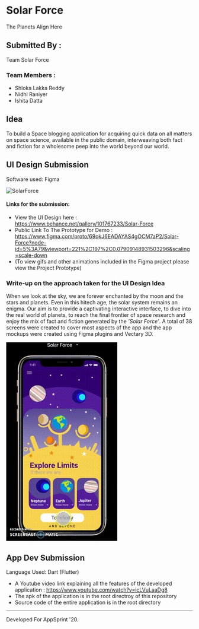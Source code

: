 # Solar Force
The Planets Align Here

## Submitted By : 
Team Solar Force

### Team Members : 
- Shloka Lakka Reddy
- Nidhi Raniyer
- Ishita Datta

## Idea
To build a Space blogging application for acquiring quick data on all matters on space science, available in the public domain, interweaving both fact and fiction for a wholesome peep into the world beyond our world.

## UI Design Submission
Software used: Figma


![SolarForce](Overview.png)

#### Links for the submission:
- View the UI Design here : https://www.behance.net/gallery/101767233/Solar-Force
- Public Link To The Prototype for Demo : https://www.figma.com/proto/69qkJ6EADAYAS4gOCM7aP2/Solar-Force?node-id=5%3A79&viewport=221%2C197%2C0.07909148931503296&scaling=scale-down
- (To view gifs and other animations included in the Figma project please view the Project Prototype)
  
### Write-up on the approach taken for the UI Design Idea
When we look at the sky, we are forever enchanted by the moon and the stars and planets. Even in this hitech age, the solar system remains an enigma. Our aim is to provide a captivating  interactive interface, to dive into the real world of planets, to reach the final frontier of space research and enjoy the mix of fact and fiction generated by the _'Solar Force'_. A total of 38 screens were created to cover most aspects of the app and the app mockups were created using Figma plugins and Vectary 3D.


![SolarForce](Prototype.gif)

## App Dev Submission
Language Used: Dart (Flutter)

- A Youtube video link explaining all the features of the developed application : https://www.youtube.com/watch?v=icLVuLaaDg8
- The apk of the application is in the root directroy of this repository
- Source code of the entire application is in the root directory
---
Developed For AppSprint '20.

